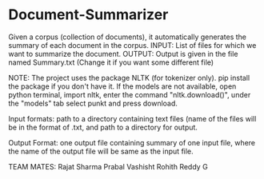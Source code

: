 # Document-Summarizer
Given a corpus (collection of documents), it automatically generates the summary of each document in the corpus.
INPUT: List of files for which we want to summarize the document.
OUTPUT: Output is given in the file named Summary.txt (Change it if you want some different file)

NOTE: The project uses the package NLTK (for tokenizer only). pip install the package if you don't have it. 
If the models are not available, open python terminal, import nltk, enter the command "nltk.download()", under the "models" tab 
select punkt and press download.

Input formats: path to a directory containing text files (name of the files will be in the format of <id>.txt, and path to a directory for output.

Output Format:  one output file containing summary of one input file, where the name of the output file will be same as the input file.

TEAM MATES:
Rajat Sharma
Prabal Vashisht
Rohith Reddy G